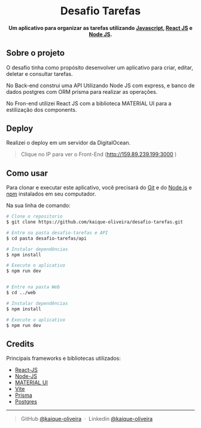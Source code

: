 <h1 align="center">
Desafio Tarefas
  <br>
</h1>

<h4 align="center">Um aplicativo para organizar as tarefas utilizando 
<a href="https://developer.mozilla.org/pt-BR/docs/Web/JavaScript">Javascript</a>,
<a href="https://pt-br.react.dev/blog/2023/03/16/introducing-react-dev" target="_blank">React JS</a>
 e <a target="_blank" href="https://nodejs.org/pt">Node JS</a>.</h4>

## Sobre o projeto

O desafio tinha como propósito desenvolver um aplicativo para criar, editar, deletar e consultar tarefas.

No Back-end construi uma API Utilizando Node JS com express, e banco de dados postgres com ORM prisma para realizar as operações.

No Fron-end utilizei React JS com a biblioteca MATERIAL UI para a estilização dos components.

## Deploy

Realizei o deploy em um servidor da DigitalOcean.

> Clique no IP para ver o Front-End
> (<a href="http://159.89.239.199:3000">http://159.89.239.199:3000 </a>)

## Como usar

Para clonar e executar este aplicativo, você precisará do [Git](https://git-scm.com) e do [Node.js](https://nodejs.org/en/download/) e [npm](http://npmjs.com) instalados em seu computador.

Na sua linha de comando:

```bash
# Clone o repositorio
$ git clone https://github.com/kaique-oliveira/desafio-tarefas.git

# Entre na pasta desafio-tarefas e API
$ cd pasta desafio-tarefas/api

# Instalar dependências
$ npm install

# Execute o aplicativo
$ npm run dev


# Entre na pasta Web
$ cd ../web

# Instalar dependências
$ npm install

# Execute o aplicativo
$ npm run dev
```

## Credits

Principais frameworks e bibliotecas utilizados:

- [React-JS](https://pt-br.react.dev/blog/2023/03/16/introducing-react-dev)
- [Node-JS](https://nodejs.org/pt)
- [MATERIAL UI](https://mui.com/material-ui/)
- [Vite](https://vitejs-dev.translate.goog/?_x_tr_sl=en&_x_tr_tl=pt&_x_tr_hl=pt-BR&_x_tr_pto=sc)
- [Prisma](https://www.prisma.io/?via=Loc&gad_source=1&gclid=Cj0KCQjwiuC2BhDSARIsALOVfBI1VWnrSTT9rfBl-qOXUDYIxgvnYEzSeVE_LNgncy2mIT-FQb_5tocaAmiJEALw_wcB)
- [Postgres](https://www.postgresql.org/)

---

> GitHub [@kaique-oliveira](https://github.com/kaique-oliveira) &nbsp;&middot;&nbsp;
> Linkedin [@kaique-oliveira](https://www.linkedin.com/in/kaique-oliveira-a21273162/)
